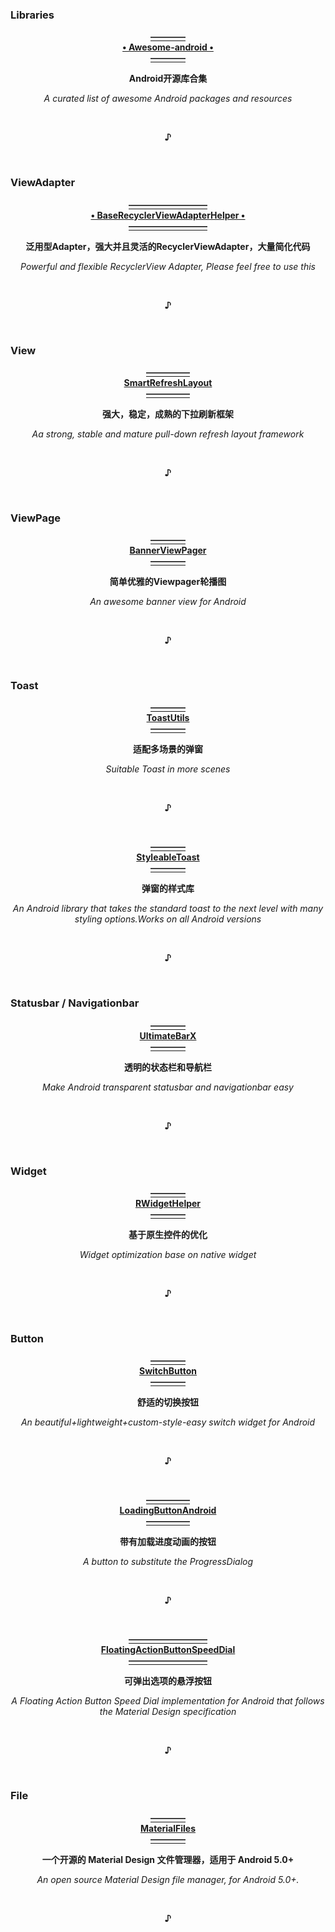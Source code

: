 ### Libraries
  <p align="center">
  <a href="https://snowdream86.gitbooks.io/awesome-android/content">
                                                    <b>————<br>• Awesome-android •<br>————</b>
  </a></p>
  <p align="center">                                      <b>Android开源库合集</b></p>
  <p align="center">                     <i>A curated list of awesome Android packages and resources</i></p>
  <br><p align="center"><b>♪</b></p><br>


### ViewAdapter
  <p align="center"><a href="https://github.com/CymChad/BaseRecyclerViewAdapterHelper">
                                                <b>—————————<br>• BaseRecyclerViewAdapterHelper •<br>—————————</b>
  </a></p>
  <p align="center">                         <b>泛用型Adapter，强大并且灵活的RecyclerViewAdapter，大量简化代码</b></p>
  <p align="center">                    <i>Powerful and flexible RecyclerView Adapter, Please feel free to use this</i></p>
  <br><p align="center"><b>♪</b></p><br>


### View
  <p align="center"><a href="https://github.com/scwang90/SmartRefreshLayout">
                                                     <b>—————<br>SmartRefreshLayout<br>—————</b>
  </a></p>
  <p align="center">                                    <b>强大，稳定，成熟的下拉刷新框架</b></p>
  <p align="center">                      <i>Aa strong, stable and mature pull-down refresh layout framework</i></p>
  <br><p align="center"><b>♪</b></p><br>


### ViewPage
  <p align="center"><a href="https://github.com/zhpanvip/BannerViewPager">
                                                      <b>————<br>BannerViewPager<br>————</b>
  </a></p>
  <p align="center">                                      <b>简单优雅的Viewpager轮播图</b></p>
  <p align="center">                                 <i>An awesome banner view for Android</i></p>
  <br><p align="center"><b>♪</b></p><br>
  


### Toast
  <p align="center"><a href="https://github.com/getActivity/ToastUtils">
                                                         <b>————<br>ToastUtils<br>————</b>
  </a></p>
  <p align="center">                                         <b>适配多场景的弹窗</b></p>
  <p align="center">                                 <i>Suitable Toast in more scenes</i></p>
  <br><p align="center"><b>♪</b></p><br>
  

  <p align="center"><a href="https://github.com/Muddz/StyleableToast">
                                                       <b>————<br>StyleableToast<br>————</b>
  </a></p>
  <p align="center">                                           <b>弹窗的样式库</b></p>
  <p align="center">
           <i>An Android library that takes the standard toast to the next level with many styling options.Works on all Android versions</i></p>
  <br><p align="center"><b>♪</b></p><br>


### Statusbar / Navigationbar
  <p align="center"><a href="https://github.com/Zackratos/UltimateBarX">
                                                         <b>————<br>UltimateBarX<br>————</b>
  </a></p>
  <p align="center">                                        <b>透明的状态栏和导航栏</b></p>
  <p align="center">                        <i>Make Android transparent statusbar and navigationbar easy</i></p>
  <br><p align="center"><b>♪</b></p><br>
  
  
### Widget
  <p align="center"><a href="https://github.com/RuffianZhong/RWidgetHelper">
                                                          <b>————<br>RWidgetHelper<br>————</b>
  </a></p>
  <p align="center">                                           <b>基于原生控件的优化</b></p>
  <p align="center">                               <i>Widget optimization base on native widget</i></p>
  <br><p align="center"><b>♪</b></p><br>


### Button
  <p align="center"><a href="https://github.com/zcweng/SwitchButton">
                                                          <b>————<br>SwitchButton<br>————</b>
  </a></p>
  <p align="center">                                            <b>舒适的切换按钮</b></p>
  <p align="center">                  <i>An beautiful+lightweight+custom-style-easy switch widget for Android</i></p>
  <br><p align="center"><b>♪</b></p><br>


  <p align="center"><a href="https://github.com/leandroBorgesFerreira/LoadingButtonAndroid">
                                                       <b>—————<br>LoadingButtonAndroid<br>—————</b>
  </a></p>
  <p align="center">                                         <b>带有加载进度动画的按钮</b></p>
  <p align="center">                                <i>A button to substitute the ProgressDialog</i></p>
  <br><p align="center"><b>♪</b></p><br>
  
  
  <p align="center"><a href="https://github.com/leinardi/FloatingActionButtonSpeedDial">
                                                  <b>—————————<br>FloatingActionButtonSpeedDial<br>—————————</b>
  </a></p>
  <p align="center">                                         <b>可弹出选项的悬浮按钮</b></p>
  <p align="center">     <i>A Floating Action Button Speed Dial implementation for Android that follows the Material Design specification</i></p>
  <br><p align="center"><b>♪</b></p><br>


### File
  <p align="center"><a href="https://github.com/zhanghai/MaterialFiles">
                                                         <b>————<br>MaterialFiles<br>————</b>
  </a></p>
  <p align="center">                         <b>一个开源的 Material Design 文件管理器，适用于 Android 5.0+</b></p>
  <p align="center">                       <i>An open source Material Design file manager, for Android 5.0+.</i></p>
  <br><p align="center"><b>♪</b></p><br>
  
